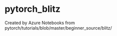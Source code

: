 # pytorch_blitz
Created by Azure Notebooks from pytorch/tutorials/blob/master/beginner_source/blitz/
